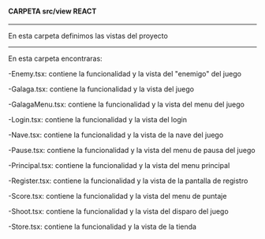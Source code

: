 #### **CARPETA src/view REACT**

------------------------------------

En esta carpeta definimos las vistas del proyecto

------------------------------------

En esta carpeta encontraras: 

-Enemy.tsx: contiene la funcionalidad y la vista del "enemigo" del juego

-Galaga.tsx: contiene la funcionalidad y la vista del juego

-GalagaMenu.tsx: contiene la funcionalidad y la vista del menu del juego

-Login.tsx: contiene la funcionalidad y la vista del login

-Nave.tsx: contiene la funcionalidad y la vista de la nave del juego

-Pause.tsx: contiene la funcionalidad y la vista del menu de pausa del juego

-Principal.tsx: contiene la funcionalidad y la vista del menu principal 

-Register.tsx: contiene la funcionalidad y la vista de la pantalla de registro

-Score.tsx: contiene la funcionalidad y la vista del menu de puntaje

-Shoot.tsx: contiene la funcionalidad y la vista del disparo del juego

-Store.tsx: contiene la funcionalidad y la vista de la tienda